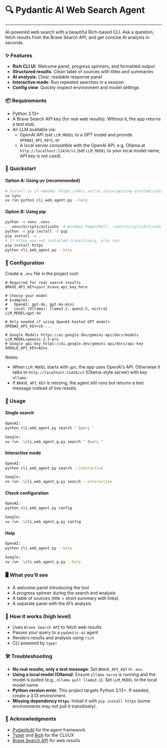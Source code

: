
# 🔍 Pydantic AI Web Search Agent
---
AI-powered web search with a beautiful Rich-based CLI. Ask a question, fetch results from the Brave Search API, and get concise AI analysis in seconds.

### ✨ Features

- **Rich CLI UI**: Welcome panel, progress spinners, and formatted output
- **Structured results**: Clean table of sources with titles and summaries
- **AI analysis**: Clear, readable response panel
- **Interactive mode**: Run repeated searches in a session
- **Config view**: Quickly inspect environment and model settings

### 📦 Requirements

- Python 3.13+
- A Brave Search API key (for real web results). Without it, the app returns a test stub.
- An LLM available via:
  - OpenAI API (set `LLM_MODEL` to a GPT model and provide `OPENAI_API_KEY`), or
  - A local server compatible with the OpenAI API, e.g. Ollama at `http://localhost:11434/v1` (set `LLM_MODEL` to your local model name; API key is not used).

### 🚀 Quickstart

#### Option A: Using uv (recommended)

```bash
# Install uv if needed: https://docs.astral.sh/uv/getting-started/installation/
uv sync
uv run python cli_web_agent.py --help
```

#### Option B: Using pip

```bash
python -m venv .venv
. .venv/Scripts/activate  # Windows PowerShell: .venv\Scripts\Activate.ps1
python -m pip install -U pip
pip install -e .
# If httpx was not installed transitively, also run:
pip install httpx
python cli_web_agent.py --help
```

### 🔧 Configuration

Create a `.env` file in the project root:

```dotenv
# Required for real search results
BRAVE_API_KEY=your_brave_api_key_here

# Choose your model
# Examples:
#   OpenAI: gpt-4o, gpt-4o-mini
#   Local (Ollama): llama3.1, qwen2.5, mistral
LLM_MODEL=gpt-4o

# Only needed if using OpenAI-hosted GPT models
OPENAI_API_KEY=sk-...

# Google Models https://ai.google.dev/gemini-api/docs/models
LLM_MODEL=gemini-2.5-pro
# Google api-key https://ai.google.dev/gemini-api/docs/api-key
GOOGLE_API_KEY=AIxx
```

Notes:

- When `LLM_MODEL` starts with `gpt`, the app uses OpenAI’s API. Otherwise it talks to `http://localhost:11434/v1` (Ollama-style server) with key `ollama`.
- If `BRAVE_API_KEY` is missing, the agent still runs but returns a test message instead of live results.

### 🧠 Usage

#### Single search

```bash
OpenAI:
python cli_web_agent.py search " Query "

Google:
uv run .\cli_web_agent_g.py search " Query "
```

#### Interactive mode

```bash
OpenAI:
python cli_web_agent.py search --interactive

Google:
uv run .\cli_web_agent_g.py search --interactive
```

#### Check configuration

```bash
OpenAI:
python cli_web_agent.py config

Google:
uv run .\cli_web_agent_g.py config
```

#### Help

```bash
OpenAI:
python cli_web_agent.py --help

Google:
uv run .\cli_web_agent_g.py --help
```

### 🖥 What you’ll see

- A welcome panel introducing the tool
- A progress spinner during the search and analysis
- A table of sources (title + short summary with links)
- A separate panel with the AI’s analysis

### 🧩 How it works (high level)

- Uses `Brave Search API` to fetch web results
- Passes your query to a `pydantic-ai` agent
- Renders results and analysis using `rich`
- CLI powered by `typer`

### 🛠 Troubleshooting

- **No real results, only a test message**: Set `BRAVE_API_KEY` in `.env`.
- **Using a local model (Ollama)**: Ensure `ollama serve` is running and the model is pulled (e.g., `ollama pull llama3.1`). Set `LLM_MODEL` to the local model name.
- **Python version error**: This project targets Python 3.13+. If needed, create a 3.13 environment.
- **Missing dependency `httpx`**: Install it with `pip install httpx` (some environments may not pull it transitively).

### 🙌 Acknowledgments

- [PydanticAI](https://github.com/pydantic/pydantic-ai) for the agent framework
- [Typer](https://github.com/tiangolo/typer) and [Rich](https://github.com/Textualize/rich) for the CLI/UX
- [Brave Search API](https://brave.com/search/api/) for web results
